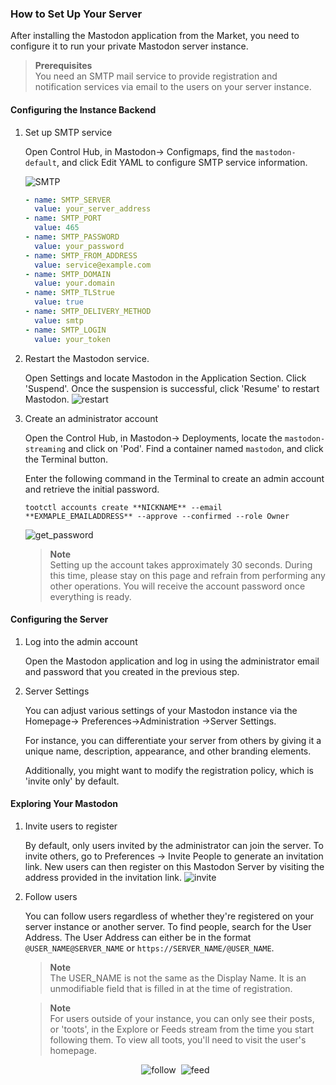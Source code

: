 ### How to Set Up Your Server

After installing the Mastodon application from the Market, you need to configure it to run your private Mastodon server instance.

> **Prerequisites**<br>
> You need an SMTP mail service to provide registration and notification services via email to the users on your server instance.

#### Configuring the Instance Backend

1.  Set up SMTP service    
    
    Open Control Hub, in Mastodon-> Configmaps, find the `mastodon-default`, and click Edit YAML to configure SMTP service information.

    ![SMTP](https://file.bttcdn.com/appstore/mastodon/readme/SMTP.png)

    ```yaml
    - name: SMTP_SERVER
      value: your_server_address
    - name: SMTP_PORT
      value: 465
    - name: SMTP_PASSWORD
      value: your_password
    - name: SMTP_FROM_ADDRESS
      value: service@example.com
    - name: SMTP_DOMAIN
      value: your.domain
    - name: SMTP_TLStrue
      value: true
    - name: SMTP_DELIVERY_METHOD
      value: smtp
    - name: SMTP_LOGIN
      value: your_token
    ```

2.  Restart the Mastodon service.

    Open Settings and locate Mastodon in the Application Section. Click 'Suspend'. Once the suspension is successful, click 'Resume' to restart Mastodon.
    ![restart](https://file.bttcdn.com/appstore/mastodon/readme/restart.webp)

3.  Create an administrator account

    Open the Control Hub, in Mastodon-> Deployments, locate the `mastodon-streaming` and click on 'Pod'. Find a container named `mastodon`, and click the Terminal button.

    Enter the following command in the Terminal to create an admin account and retrieve the initial password.
    ```
    tootctl accounts create **NICKNAME** --email **EXMAPLE_EMAILADDRESS** --approve --confirmed --role Owner
    ```
    ![get_password](https://file.bttcdn.com/appstore/mastodon/readme/get_password.png)

    > **Note**<br>
    > Setting up the account takes approximately 30 seconds. During this time, please stay on this page and refrain from performing any other operations. You will receive the account password once everything is ready.

#### Configuring the Server

1.  Log into the admin account 

    Open the Mastodon application and log in using the administrator email and password that you created in the previous step.

2.  Server Settings

    You can adjust various settings of your Mastodon instance via the Homepage-> Preferences->Administration ->Server Settings.

    For instance, you can differentiate your server from others by giving it a unique name, description, appearance, and other branding elements.

    Additionally, you might want to modify the registration policy, which is 'invite only' by default.

#### Exploring Your Mastodon

1.  Invite users to register

    By default, only users invited by the administrator can join the server. To invite others, go to Preferences -> Invite People to generate an invitation link. New users can then register on this Mastodon Server by visiting the address provided in the invitation link.
    ![invite](https://file.bttcdn.com/appstore/mastodon/readme/invite.png)


2. Follow users

    You can follow users regardless of whether they're registered on your server instance or another server. To find people, search for the User Address. The User Address can either be in the format `@USER_NAME@SERVER_NAME` or `https://SERVER_NAME/@USER_NAME`.

    > **Note**<br>
    > The USER_NAME is not the same as the Display Name. It is an unmodifiable field that is filled in at the time of registration.

    > **Note**<br>
    > For users outside of your instance, you can only see their posts, or 'toots', in the Explore or Feeds stream from the time you start following them. To view all toots, you'll need to visit the user's homepage.

    <p style="display: flex; justify-content: center;">
    <img src="https://file.bttcdn.com/appstore/mastodon/readme/follow.png" alt="follow" style="max-width: 45%; height: auto; margin-right: 8px;">
    <img src="https://file.bttcdn.com/appstore/mastodon/readme/feed.png" alt="feed"  style="max-width: 45%; height: auto;">
    </p>